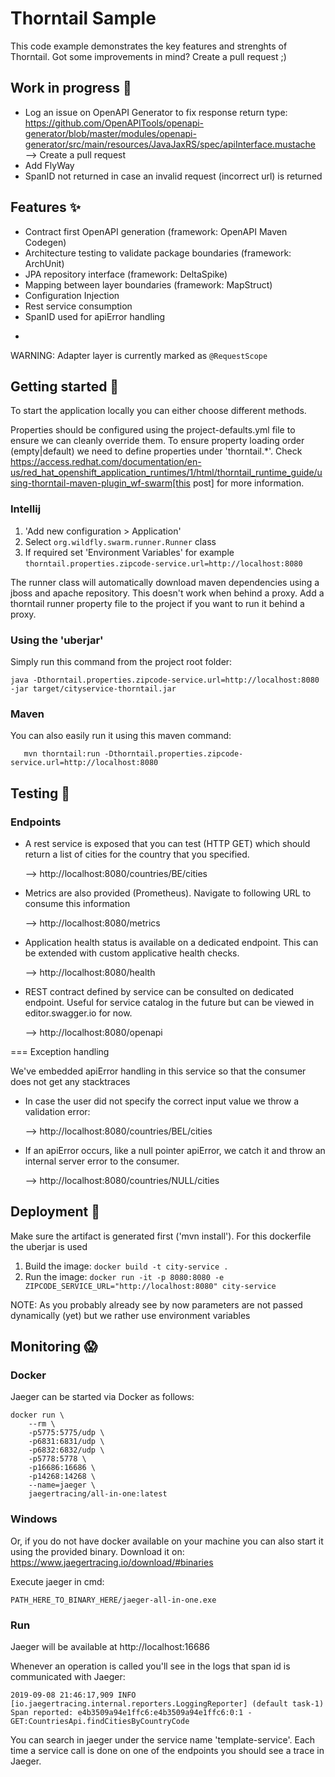 # Thorntail Sample

This code example demonstrates the key features and strenghts of Thorntail. Got some improvements in mind?
Create a pull request ;)

## Work in progress :muscle:
* Log an issue on OpenAPI Generator to fix response return type: https://github.com/OpenAPITools/openapi-generator/blob/master/modules/openapi-generator/src/main/resources/JavaJaxRS/spec/apiInterface.mustache ⟶ Create a pull request
* Add FlyWay
* SpanID not returned in case an invalid request (incorrect url) is returned

## Features :sparkles:
* Contract first OpenAPI generation (framework: OpenAPI Maven Codegen)
* Architecture testing to validate package boundaries (framework: ArchUnit)
* JPA repository interface (framework: DeltaSpike)
* Mapping between layer boundaries (framework: MapStruct)
* Configuration Injection
* Rest service consumption
* SpanID used for apiError handling
+
WARNING: Adapter layer is currently marked as `@RequestScope`

## Getting started :running:
To start the application locally you can either choose different methods.

Properties should be configured using the project-defaults.yml file to ensure we can cleanly override them.
To ensure property loading order (empty|default) we need to define properties under 'thorntail.*'.
Check https://access.redhat.com/documentation/en-us/red_hat_openshift_application_runtimes/1/html/thorntail_runtime_guide/using-thorntail-maven-plugin_wf-swarm[this post] for more information.

### Intellij
1. 'Add new configuration > Application'
2. Select `org.wildfly.swarm.runner.Runner` class
3. If required set 'Environment Variables' for example `thorntail.properties.zipcode-service.url=http://localhost:8080`

The runner class will automatically download maven dependencies using a jboss and apache repository. This doesn't work when behind a proxy. Add a thorntail runner property file to the project if you want to run it behind a proxy.

### Using the 'uberjar'
Simply run this command from the project root folder:
```
java -Dthorntail.properties.zipcode-service.url=http://localhost:8080 -jar target/cityservice-thorntail.jar
```

### Maven
You can also easily run it using this maven command:
```
   mvn thorntail:run -Dthorntail.properties.zipcode-service.url=http://localhost:8080
```

## Testing :eyes:
### Endpoints

* A rest service is exposed that you can test (HTTP GET) which should return a list of cities for the country that you specified.

  ⟶ http://localhost:8080/countries/BE/cities

* Metrics are also provided (Prometheus). Navigate to following URL to consume this information

  ⟶ http://localhost:8080/metrics

* Application health status is available on a dedicated endpoint. This can be extended with custom applicative health checks.

  ⟶ http://localhost:8080/health

* REST contract defined by service can be consulted on dedicated endpoint. Useful for service catalog in the future but can be viewed in editor.swagger.io for now.

  ⟶ http://localhost:8080/openapi

=== Exception handling

We've embedded apiError handling in this service so that the consumer does not get any stacktraces

* In case the user did not specify the correct input value we throw a validation error:

  ⟶ http://localhost:8080/countries/BEL/cities

* If an apiError occurs, like a null pointer apiError, we catch it and throw an internal server error to the consumer.

  ⟶ http://localhost:8080/countries/NULL/cities

## Deployment :rocket:
Make sure the artifact is generated first ('mvn install'). For this dockerfile the uberjar is used

1. Build the image:
   `docker build -t city-service .`
2. Run the image:
   `docker run -it -p 8080:8080 -e ZIPCODE_SERVICE_URL="http://localhost:8080" city-service`

NOTE: As you probably already see by now parameters are not passed dynamically (yet) but we rather use environment variables

## Monitoring :scream:

### Docker
Jaeger can be started via Docker as follows:

```
docker run \
    --rm \
    -p5775:5775/udp \
    -p6831:6831/udp \
    -p6832:6832/udp \
    -p5778:5778 \
    -p16686:16686 \
    -p14268:14268 \
    --name=jaeger \
    jaegertracing/all-in-one:latest
```
### Windows
Or, if you do not have docker available on your machine you can also start it using the provided binary.
Download it on: https://www.jaegertracing.io/download/#binaries

Execute jaeger in cmd:
```
PATH_HERE_TO_BINARY_HERE/jaeger-all-in-one.exe
```

### Run

Jaeger will be available at http://localhost:16686

Whenever an operation is called you'll see in the logs that span id is communicated with Jaeger:

```
2019-09-08 21:46:17,909 INFO  [io.jaegertracing.internal.reporters.LoggingReporter] (default task-1) Span reported: e4b3509a94e1ffc6:e4b3509a94e1ffc6:0:1 - GET:CountriesApi.findCitiesByCountryCode
```

You can search in jaeger under the service name 'template-service'. Each time a service call is done on one of the endpoints you should see a trace in Jaeger.